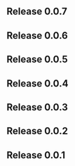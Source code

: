 ## Release 0.0.7
## Release 0.0.6
## Release 0.0.5
## Release 0.0.4
## Release 0.0.3
## Release 0.0.2
## Release 0.0.1



